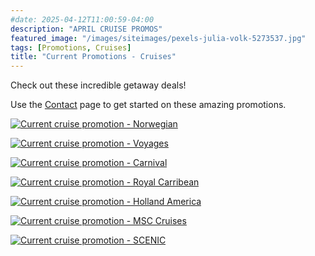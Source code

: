 ```yaml
---
#date: 2025-04-12T11:00:59-04:00
description: "APRIL CRUISE PROMOS"
featured_image: "/images/siteimages/pexels-julia-volk-5273537.jpg"
tags: [Promotions, Cruises]
title: "Current Promotions - Cruises"
---
```


Check out these incredible getaway deals!

Use the [Contact](/contact) page to get started on these amazing promotions.

[![Current cruise promotion - Norwegian](/images/siteimages/cruise_norwegian_april.png)](https://tap.myagentgenie.com/wp-content/uploads/2024/10/NCL-Gold-Oct-2024.pdf)

[![Current cruise promotion - Voyages](/images/siteimages/cruise_voyages_april.png)](https://tap.myagentgenie.com/wp-content/uploads/2025/04/Virgin-Gold-April-2025.pdf)

[![Current cruise promotion - Carnival](/images/siteimages/cruise_carnival_april.png)](https://tap.myagentgenie.com/wp-content/uploads/2025/04/carnival-gold-april-2025.pdf)

[![Current cruise promotion - Royal Carribean](/images/siteimages/cruise_royal_april.png)](https://tap.myagentgenie.com/wp-content/uploads/2025/04/RCCL-gold-April2025.pdf)

[![Current cruise promotion - Holland America](/images/siteimages/cruise_holland_april.png)](https://tap.myagentgenie.com/wp-content/uploads/2025/04/holland-gold-april-2025.pdf)

[![Current cruise promotion - MSC Cruises](/images/siteimages/cruise_msc_april.png)](https://tap.myagentgenie.com/wp-content/uploads/2025/04/MSC-gold-April-2025.pdf)

[![Current cruise promotion - SCENIC](/images/siteimages/cruise_scenic_april.png)](https://tap.myagentgenie.com/wp-content/uploads/2025/04/Scenic-Gold-April-2025.pdf)
